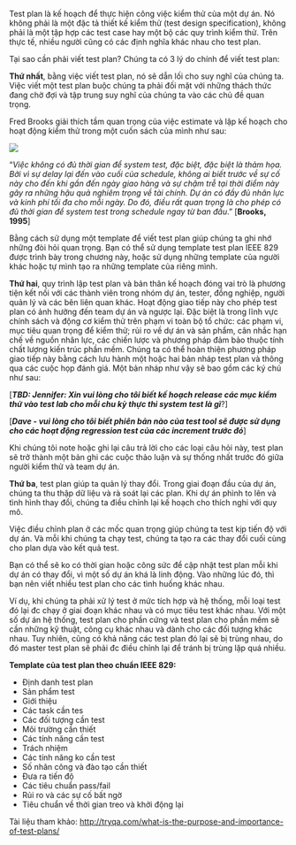 Test plan là kế hoạch để thực hiện công việc kiểm thử của một dự án. Nó không phải là một đặc tả thiết kế kiểm thử (test design specification), không phải là một tập hợp các test case hay một bộ các quy trình kiểm thử. Trên thực tế, nhiều người cũng có các định nghĩa khác nhau cho test plan.

Tại sao cần phải viết test plan? Chúng ta có 3 lý do chính để viết test plan:

**Thứ nhất**, bằng việc viết test plan, nó sẽ dẫn lối cho suy nghĩ của chúng ta. Việc viết một test plan buộc chúng ta phải đối mặt với những thách thức đang chờ đợi và tập trung suy nghĩ của chúng ta vào các chủ đề quan trọng.

Fred Brooks giải thích tầm quan trọng của việc estimate và lập kế hoạch cho hoạt động kiểm thử trong một cuốn sách của mình như sau:

![](https://images.viblo.asia/7f18c7df-b377-4b69-9ed4-4944d3b18644.png)

“*Việc không có đủ thời gian để system test, đặc biệt, đặc biệt là thảm họa. Bởi vì sự delay lại đến vào cuối của schedule, không ai biết trước về sự cố này cho đến khi gần đến ngày giao hàng và sự chậm trễ tại thời điểm này gây ra những hậu quả nghiêm trọng về tài chính. Dự án có đầy đủ nhân lực và kinh phí tối đa cho mỗi ngày. Do đó, điều rất quan trọng là cho phép có đủ thời gian để system test trong schedule ngay từ ban đầu*.” [**Brooks, 1995**]

Bằng cách sử dụng một template để viết test plan giúp chúng ta ghi nhớ những đòi hỏi quan trọng. Bạn có thể sử dụng template test plan IEEE 829 được trình bày trong chương này, hoặc sử dụng những template của người khác hoặc tự mình tạo ra những template của riêng mình.

**Thứ hai**, quy trình lập test plan và bản thân kế hoạch đóng vai trò là phương tiện kết nối với các thành viên trong nhóm dự án, tester, đồng nghiệp, người quản lý và các bên liên quan khác.
Hoạt động giao tiếp này cho phép test plan có ảnh hưởng đến team dự án và ngược lại. Đặc biệt là trong lĩnh vực chính sách và động cơ kiểm thử trên phạm vi toàn bộ tổ chức: các phạm vi, mục tiêu quan trọng để kiểm thử; rủi ro về dự án và sản phẩm, cân nhắc hạn chế về nguồn nhân lực, các chiến lược và phương pháp đảm bảo thuộc tính chất lượng kiến trúc phần mềm. 
Chúng ta có thể hoàn thiện phương pháp giao tiếp này bằng cách lưu hành một hoặc hai bản nháp test plan và thông qua các cuộc họp đánh giá. Một bản nháp như vậy sẽ bao gồm các ký chú như sau: 

[***TBD: Jennifer: Xin vui lòng cho tôi biết kế hoạch release các mục kiểm thử vào test lab cho mỗi chu kỳ thực thi system test là gì***?]

[***Dave -  vui lòng cho tôi biết phiên bản nào của test tool sẽ được sử dụng cho các hoạt động regression test của các increment trước đó***]

Khi chúng tôi note hoặc ghi lại câu trả lời cho các loại câu hỏi này, test plan sẽ trở thành một bản ghi các cuộc thảo luận và sự thống nhất trước đó giữa người kiểm thử và team dự án.

**Thứ ba**, test plan giúp ta quản lý thay đổi. Trong giai đoạn đầu của dự án, chúng ta thu thập dữ liệu và rà soát lại các plan. Khi dự án phình to lên và tình hình thay đổi, chúng ta điều chỉnh lại kế hoạch cho thích nghi với quy mô.

Việc điều chỉnh plan ở các mốc quan trọng giúp chúng ta test kịp tiến độ với dự án. Và mỗi khi chúng ta chạy test, chúng ta tạo ra các thay đổi cuối cùng cho plan dựa vào kết quả test.

Bạn có thể sẽ ko có thời gian hoặc công sức để cập nhật test plan mỗi khi dự án có thay đổi, vì một số dự án khá là linh động. Vào những lúc đó, thì bạn nên viết nhiều test plan cho các tình huống khác nhau.

Ví dụ, khi chúng ta phải xử lý test ở mức tích hợp và hệ thống, mỗi loại test đó lại đc chạy ở giai đoạn khác nhau và có mục tiêu test khác nhau. Với một số dự án hệ thống, test plan cho phần cứng và test plan cho phần mềm sẽ  cần những kỹ thuật, công cụ khác nhau và dành cho các đối tượng khác nhau. Tuy nhiên, cũng có khả năng các test plan đó lại sẽ bị trùng nhau, do đó master test plan sẽ phải đc điều chỉnh lại để tránh bị trùng lặp quá nhiều.

**Template của test plan theo chuẩn IEEE 829:**

- Định danh test plan
- Sản phẩm test
- Giới thiệu
- Các task cần tes
- Các đối tượng cần test
- Môi trường cần thiết
- Các tính năng cần test
- Trách nhiệm
- Các tính năng ko cần test
- Số nhân công và đào tạo cần thiết
- Đưa ra tiến độ
- Các tiêu chuẩn pass/fail
- Rủi ro và các sự cố bất ngờ
- Tiêu chuẩn về thời gian treo và khởi động lại

Tài liệu tham khảo:
http://tryqa.com/what-is-the-purpose-and-importance-of-test-plans/